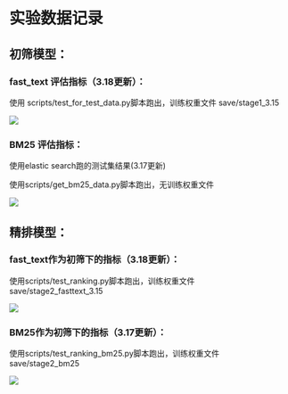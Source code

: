 # 实验数据记录

## 初筛模型：

### fast_text 评估指标（3.18更新）：

使用 scripts/test_for_test_data.py脚本跑出，训练权重文件 save/stage1_3.15

![](images/fast_text_stage1.png)

### BM25 评估指标：

使用elastic search跑的测试集结果(3.17更新)

使用scripts/get_bm25_data.py脚本跑出，无训练权重文件

![](images/BM25_stage1.png)

## 精排模型：

### fast_text作为初筛下的指标（3.18更新）：

使用scripts/test_ranking.py脚本跑出，训练权重文件 save/stage2_fasttext_3.15

![](images/fast_text_stage2.png)

### BM25作为初筛下的指标（3.17更新）：

使用scripts/test_ranking_bm25.py脚本跑出，训练权重文件 save/stage2_bm25

![](images/BM25_stage2.png)